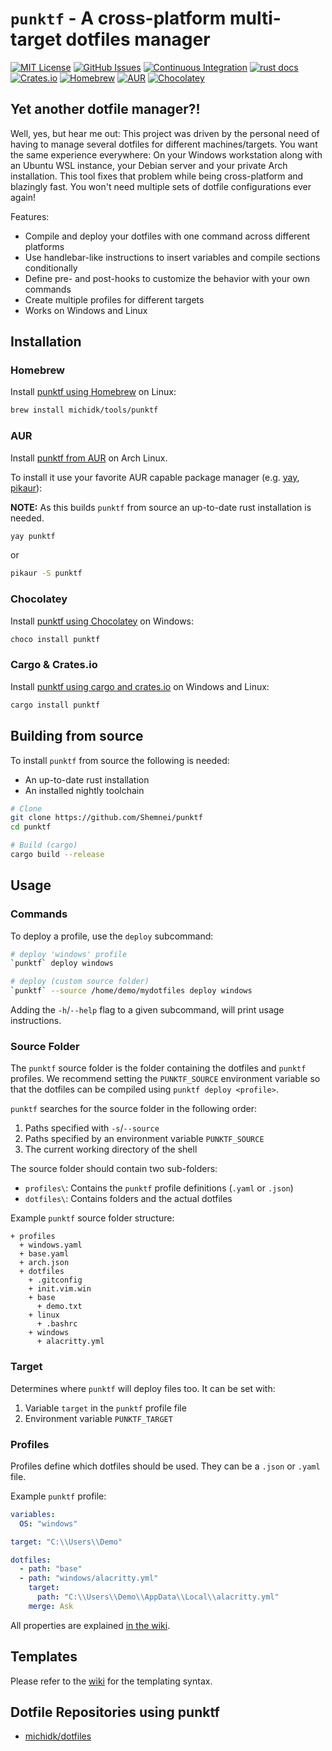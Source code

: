 # `punktf` - A cross-platform multi-target dotfiles manager
[![MIT License](https://img.shields.io/crates/l/punktf)](https://choosealicense.com/licenses/mit/) [![GitHub Issues](https://img.shields.io/github/issues/Shemnei/punktf)](https://github.com/Shemnei/punktf/issues?q=is%3Aissue+is%3Aopen+sort%3Aupdated-desc) [![Continuous Integration](https://github.com/Shemnei/punktf/workflows/CI/badge.svg)](https://github.com/Shemnei/punktf/actions) [![rust docs](https://docs.rs/punktf-lib/badge.svg)](https://docs.rs/punktf-lib/latest/punktf_lib/) [![Crates.io](https://img.shields.io/crates/v/punktf)](https://crates.io/crates/punktf) [![Homebrew](https://img.shields.io/badge/dynamic/json.svg?url=https://raw.githubusercontent.com/michidk/homebrew-tools/main/Info/punktf.json&query=$.versions.stable&label=homebrew)](https://github.com/michidk/homebrew-tools/blob/main/Formula/punktf.rb) [![AUR](https://img.shields.io/aur/version/punktf)](https://aur.archlinux.org/packages/punktf) [![Chocolatey](https://img.shields.io/chocolatey/v/punktf?include_prereleases)](https://community.chocolatey.org/packages/punktf)

## Yet another dotfile manager?!

Well, yes, but hear me out: This project was driven by the personal need of having to manage several dotfiles for different machines/targets. You want the same experience everywhere: On your Windows workstation along with an Ubuntu WSL instance, your Debian server and your private Arch installation. This tool fixes that problem while being cross-platform and blazingly fast. You won't need multiple sets of dotfile configurations ever again!

Features:

- Compile and deploy your dotfiles with one command across different platforms
- Use handlebar-like instructions to insert variables and compile sections conditionally
- Define pre- and post-hooks to customize the behavior with your own commands
- Create multiple profiles for different targets
- Works on Windows and Linux

## Installation

### Homebrew

Install [punktf using Homebrew](https://github.com/michidk/homebrew-tools/blob/main/Formula/punktf.rb) on Linux:

```sh
brew install michidk/tools/punktf
```

### AUR

Install [punktf from AUR](https://aur.archlinux.org/packages/punktf) on Arch Linux.

To install it use your favorite AUR capable package manager (e.g. [yay](https://github.com/Jguer/yay), [pikaur](https://github.com/actionless/pikaur)):

**NOTE:** As this builds `punktf` from source an up-to-date rust installation is needed.

```sh
yay punktf
```

or

```sh
pikaur -S punktf
```

### Chocolatey

Install [punktf using Chocolatey](https://community.chocolatey.org/packages/punktf) on Windows:

```sh
choco install punktf
```

### Cargo & Crates.io

Install [punktf using cargo and crates.io](https://crates.io/crates/punktf) on Windows and Linux:

```sh
cargo install punktf
```

## Building from source

To install `punktf` from source the following is needed:

- An up-to-date rust installation
- An installed nightly toolchain

```bash
# Clone
git clone https://github.com/Shemnei/punktf
cd punktf

# Build (cargo)
cargo build --release
```

## Usage

### Commands

To deploy a profile, use the `deploy` subcommand:

```sh
# deploy 'windows' profile
`punktf` deploy windows

# deploy (custom source folder)
`punktf` --source /home/demo/mydotfiles deploy windows
```

Adding the `-h`/`--help` flag to a given subcommand, will print usage instructions.

### Source Folder

The `punktf` source folder is the folder containing the dotfiles and `punktf` profiles. We recommend setting the `PUNKTF_SOURCE` environment variable so that the dotfiles can be compiled using `punktf deploy <profile>`.

`punktf` searches for the source folder in the following order:

1. Paths specified with `-s`/`--source`
2. Paths specified by an environment variable `PUNKTF_SOURCE`
3. The current working directory of the shell

The source folder should contain two sub-folders:

- `profiles\`: Contains the `punktf` profile definitions (`.yaml` or `.json`)
- `dotfiles\`: Contains folders and the actual dotfiles

Example `punktf` source folder structure:

```ls
+ profiles
  + windows.yaml
  + base.yaml
  + arch.json
  + dotfiles
    + .gitconfig
    + init.vim.win
    + base
      + demo.txt
    + linux
      + .bashrc
    + windows
      + alacritty.yml
```

### Target

Determines where `punktf` will deploy files too.
It can be set with:

1. Variable `target` in the `punktf` profile file
2. Environment variable `PUNKTF_TARGET`

### Profiles

Profiles define which dotfiles should be used. They can be a `.json` or `.yaml` file.

Example `punktf` profile:

```yaml
variables:
  OS: "windows"

target: "C:\\Users\\Demo"

dotfiles:
  - path: "base"
  - path: "windows/alacritty.yml"
    target:
      path: "C:\\Users\\Demo\\AppData\\Local\\alacritty.yml"
    merge: Ask
```

All properties are explained [in the wiki](https://github.com/Shemnei/punktf/wiki/Profiles).

## Templates

Please refer to the [wiki](https://github.com/Shemnei/punktf/wiki/Templating) for the templating syntax.

## Dotfile Repositories using punktf

- [michidk/dotfiles](https://gitlab.com/michidk/dotfiles)
